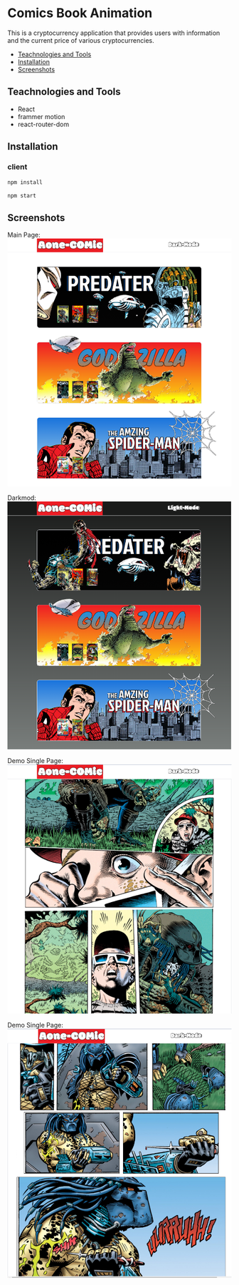 #  Comics Book Animation 
This is a cryptocurrency application that provides users with information and the current price of various cryptocurrencies.


- [Teachnologies and Tools](#teachnologies-and-tools)
- [Installation](#installation)
- [Screenshots](#screenshots)


## Teachnologies and Tools

- React
- frammer motion
- react-router-dom



## Installation

### client
```
npm install
```
```
npm start
```


## Screenshots
Main Page:
![enter image description here](https://github.com/aoneaonedev2001/comics-app/blob/master/public/Png%20Demo/home1.PNG?raw=true)

Darkmod:
![enter image description here](https://github.com/aoneaonedev2001/comics-app/blob/master/public/Png%20Demo/home.PNG?raw=true)



Demo Single Page:
![enter image description here](https://github.com/aoneaonedev2001/comics-app/blob/master/public/Png%20Demo/content2.PNG?raw=true)



Demo Single Page:
![enter image description here](https://github.com/aoneaonedev2001/comics-app/blob/master/public/Png%20Demo/content1.PNG?raw=true)
